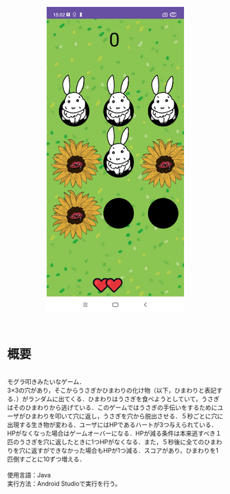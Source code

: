 <p align="center">
  <img src="https://github.com/stk1201/moguratataki/blob/main/moguratataki.jpg" width="320px">
</p><br>
<h1>概要</h1><br>
モグラ叩きみたいなゲーム．<br>  
3×3の穴があり，そこからうさぎかひまわりの化け物（以下，ひまわりと表記する．）がランダムに出てくる．ひまわりはうさぎを食べようとしていて，うさぎはそのひまわりから逃げている．このゲームではうさぎの手伝いをするためにユーザがひまわりを叩いて穴に返し，うさぎを穴から脱出させる．５秒ごとに穴に出現する生き物が変わる．ユーザにはHPであるハートが3つ与えられている．HPがなくなった場合はゲームオーバーになる．HPが減る条件は本来逃すべき１匹のうさぎを穴に返したときに1つHPがなくなる．また，５秒後に全てのひまわりを穴に返すができなかった場合もHPが1つ減る．スコアがあり，ひまわりを1匹倒すごとに10ずつ増える．<br>
<br>
使用言語：Java  <br>
実行方法：Android Studioで実行を行う。
